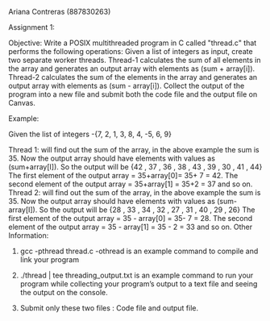 Ariana Contreras (887830263)

Assignment 1: 

Objective: Write a POSIX multithreaded program in C called "thread.c" that performs the following operations: Given a list of integers as input, create two separate worker threads. Thread-1 calculates the sum of all elements in the array and generates an output array with elements as (sum + array[i]). Thread-2 calculates the sum of the elements in the array and generates an output array with elements as (sum - array[i]). Collect the output of the program into a new file and submit both the code file and the output file on Canvas.

Example:

Given the list of integers -{7, 2, 1, 3, 8, 4, -5, 6, 9}

Thread 1: will find out the sum of the array, in the above example the sum is 35. Now the output array should have elements with values as (sum+array[I]). So the output will be
{42 , 37 , 36 , 38 , 43 , 39 , 30 , 41 , 44}
The first element of the output array = 35+array[0]= 35+ 7 = 42.
The second element of the output array = 35+array[1] = 35+2 = 37 and so on.
Thread 2: will find out the sum of the array, in the above example the sum is 35. Now the output array should have elements with values as (sum-array[I]). So the output will be
{28 , 33 , 34 , 32 , 27 , 31 , 40 , 29 , 26}
The first element of the output array = 35 - array[0] = 35- 7 = 28.
The second element of the output array = 35 - array[1] = 35 - 2 = 33 and so on.
Other Information:

1. gcc -pthread thread.c -othread is an example command to compile and link your program

2. ./thread | tee threading_output.txt is an example command to run your program while collecting your program’s output to a text file and seeing the output on the console.

3. Submit only these two files : Code file and output file.
